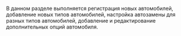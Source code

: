 В данном разделе выполняется регистрация новых автомобилей, добавление новых типов автомобилей, настройка автозамены для разных типов автомобилей, добавление и редактирование дополнительных опций автомобиля.